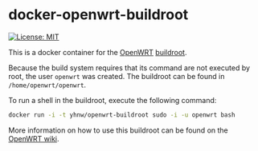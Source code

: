 docker-openwrt-buildroot
========================
[![License: MIT](http://img.shields.io/badge/license-MIT-blue.svg?style=flat-square)](https://github.com/hnw/docker-openwrt-buildroot/blob/master/LICENSE)


This is a docker container for the [OpenWRT](https://openwrt.org/)
[buildroot](http://wiki.openwrt.org/doc/howto/buildroot.exigence).

Because the build system requires that its command are not executed by root,
the user `openwrt` was created. The buildroot can be found in
`/home/openwrt/openwrt`.

To run a shell in the buildroot, execute the following command:
```sh
docker run -i -t yhnw/openwrt-buildroot sudo -i -u openwrt bash
```

More information on how to use this buildroot can be found on the
[OpenWRT wiki](http://wiki.openwrt.org/doc/howto/build).
